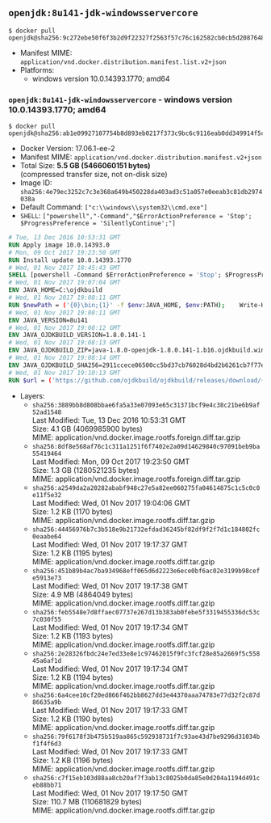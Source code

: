 ## `openjdk:8u141-jdk-windowsservercore`

```console
$ docker pull openjdk@sha256:9c272ebe50f6f3b2d9f22327f2563f57c76c162582cb0cb5d20876487cfba3f1
```

-	Manifest MIME: `application/vnd.docker.distribution.manifest.list.v2+json`
-	Platforms:
	-	windows version 10.0.14393.1770; amd64

### `openjdk:8u141-jdk-windowsservercore` - windows version 10.0.14393.1770; amd64

```console
$ docker pull openjdk@sha256:ab1e09927107754b8d893eb0217f373c9bc6c9116eab0dd349914f5c9c8c0677
```

-	Docker Version: 17.06.1-ee-2
-	Manifest MIME: `application/vnd.docker.distribution.manifest.v2+json`
-	Total Size: **5.5 GB (5466060151 bytes)**  
	(compressed transfer size, not on-disk size)
-	Image ID: `sha256:4e79ec3252c7c3e368a649b450228da403ad3c51a057e0eeab3c81db2974038a`
-	Default Command: `["c:\\windows\\system32\\cmd.exe"]`
-	`SHELL`: `["powershell","-Command","$ErrorActionPreference = 'Stop'; $ProgressPreference = 'SilentlyContinue';"]`

```dockerfile
# Tue, 13 Dec 2016 10:53:31 GMT
RUN Apply image 10.0.14393.0
# Mon, 09 Oct 2017 19:23:50 GMT
RUN Install update 10.0.14393.1770
# Wed, 01 Nov 2017 18:45:43 GMT
SHELL [powershell -Command $ErrorActionPreference = 'Stop'; $ProgressPreference = 'SilentlyContinue';]
# Wed, 01 Nov 2017 19:07:04 GMT
ENV JAVA_HOME=C:\ojdkbuild
# Wed, 01 Nov 2017 19:08:11 GMT
RUN $newPath = ('{0}\bin;{1}' -f $env:JAVA_HOME, $env:PATH); 	Write-Host ('Updating PATH: {0}' -f $newPath); 	setx /M PATH $newPath;
# Wed, 01 Nov 2017 19:08:11 GMT
ENV JAVA_VERSION=8u141
# Wed, 01 Nov 2017 19:08:12 GMT
ENV JAVA_OJDKBUILD_VERSION=1.8.0.141-1
# Wed, 01 Nov 2017 19:08:13 GMT
ENV JAVA_OJDKBUILD_ZIP=java-1.8.0-openjdk-1.8.0.141-1.b16.ojdkbuild.windows.x86_64.zip
# Wed, 01 Nov 2017 19:08:14 GMT
ENV JAVA_OJDKBUILD_SHA256=2911ccece06500cc5bd37cb76028d4bd2b6261cb7f77e39404895e18d430d383
# Wed, 01 Nov 2017 19:10:13 GMT
RUN $url = ('https://github.com/ojdkbuild/ojdkbuild/releases/download/{0}/{1}' -f $env:JAVA_OJDKBUILD_VERSION, $env:JAVA_OJDKBUILD_ZIP); 	Write-Host ('Downloading {0} ...' -f $url); 	Invoke-WebRequest -Uri $url -OutFile 'ojdkbuild.zip'; 	Write-Host ('Verifying sha256 ({0}) ...' -f $env:JAVA_OJDKBUILD_SHA256); 	if ((Get-FileHash ojdkbuild.zip -Algorithm sha256).Hash -ne $env:JAVA_OJDKBUILD_SHA256) { 		Write-Host 'FAILED!'; 		exit 1; 	}; 		Write-Host 'Expanding ...'; 	Expand-Archive ojdkbuild.zip -DestinationPath C:\; 		Write-Host 'Renaming ...'; 	Move-Item 		-Path ('C:\{0}' -f ($env:JAVA_OJDKBUILD_ZIP -Replace '.zip$', '')) 		-Destination $env:JAVA_HOME 	; 		Write-Host 'Verifying install ...'; 	Write-Host '  java -version'; java -version; 	Write-Host '  javac -version'; javac -version; 		Write-Host 'Removing ...'; 	Remove-Item ojdkbuild.zip -Force; 		Write-Host 'Complete.';
```

-	Layers:
	-	`sha256:3889bb8d808bbae6fa5a33e07093e65c31371bcf9e4c38c21be6b9af52ad1548`  
		Last Modified: Tue, 13 Dec 2016 10:53:31 GMT  
		Size: 4.1 GB (4069985900 bytes)  
		MIME: application/vnd.docker.image.rootfs.foreign.diff.tar.gzip
	-	`sha256:8df8e568af76c1c311a1251f6f7402e2a09d14629840c97091beb9ba55419464`  
		Last Modified: Mon, 09 Oct 2017 19:23:50 GMT  
		Size: 1.3 GB (1280521235 bytes)  
		MIME: application/vnd.docker.image.rootfs.foreign.diff.tar.gzip
	-	`sha256:a2549da2a20282ababf948c27e5a82ee060275fa04614875c1c5c0c0e11f5e32`  
		Last Modified: Wed, 01 Nov 2017 19:04:06 GMT  
		Size: 1.2 KB (1170 bytes)  
		MIME: application/vnd.docker.image.rootfs.diff.tar.gzip
	-	`sha256:44456976b7c3b518e9b21732efdad36245bf82df9f2f7d1c184802fc0eaabe64`  
		Last Modified: Wed, 01 Nov 2017 19:17:37 GMT  
		Size: 1.2 KB (1195 bytes)  
		MIME: application/vnd.docker.image.rootfs.diff.tar.gzip
	-	`sha256:451b89b4ac7ba934968eff065d6d2223e6ece0bf6ac02e3199b98cefe5913e73`  
		Last Modified: Wed, 01 Nov 2017 19:17:38 GMT  
		Size: 4.9 MB (4864049 bytes)  
		MIME: application/vnd.docker.image.rootfs.diff.tar.gzip
	-	`sha256:feb5548e7d8ffaec07737e267d13b383ab0febe5f3319455336dc53c7c030f55`  
		Last Modified: Wed, 01 Nov 2017 19:17:34 GMT  
		Size: 1.2 KB (1193 bytes)  
		MIME: application/vnd.docker.image.rootfs.diff.tar.gzip
	-	`sha256:2e28326fbdc24e7ed33e8e1c97462015f9fc3fcf28e85a2669f5c55845a6af1d`  
		Last Modified: Wed, 01 Nov 2017 19:17:34 GMT  
		Size: 1.2 KB (1194 bytes)  
		MIME: application/vnd.docker.image.rootfs.diff.tar.gzip
	-	`sha256:6a4cee10cf20ed866f462bb8627dd3e44370aaa74783e77d32f2c87d86635a9b`  
		Last Modified: Wed, 01 Nov 2017 19:17:33 GMT  
		Size: 1.2 KB (1190 bytes)  
		MIME: application/vnd.docker.image.rootfs.diff.tar.gzip
	-	`sha256:79f6178f3b475b519aa865c592938731f7c93ae43d7be9296d31034bf1f4f6d3`  
		Last Modified: Wed, 01 Nov 2017 19:17:33 GMT  
		Size: 1.2 KB (1196 bytes)  
		MIME: application/vnd.docker.image.rootfs.diff.tar.gzip
	-	`sha256:c7f15eb103d88aa8cb20af7f3ab13c8025b0da85e0d204a1194d491ceb88bb71`  
		Last Modified: Wed, 01 Nov 2017 19:17:50 GMT  
		Size: 110.7 MB (110681829 bytes)  
		MIME: application/vnd.docker.image.rootfs.diff.tar.gzip
